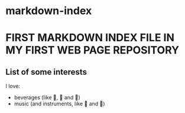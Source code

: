 # markdown-index
# FIRST MARKDOWN INDEX FILE IN MY FIRST WEB PAGE REPOSITORY

## List of some interests

I love: 
- beverages (like :tumbler_glass:, :beer: and :wine_glass:)
- music (and instruments, like :guitar: and :musical_keyboard:)


